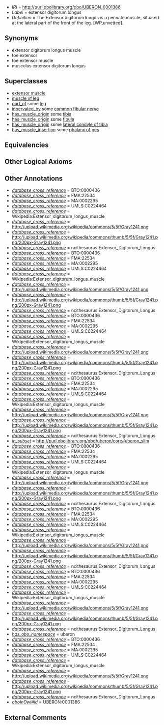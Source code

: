  * *IRI* = http://purl.obolibrary.org/obo/UBERON_0001386
 * *Label* = extensor digitorum longus
 * *Definition* = The Extensor digitorum longus is a pennate muscle, situated at the lateral part of the front of the leg. [WP,unvetted].

## Synonyms

 * extensor digitorum longus muscle
 * toe extensor
 * toe extensor muscle
 * musculus extensor digitorum longus

## Superclasses

 * [extensor muscle](../../UBERON/11/UBERON_0000311.md)
 * [muscle of leg](../../UBERON/83/UBERON_0001383.md)
 * [part_of](../../BFO/50/BFO_0000050.md) some [leg](../../UBERON/78/UBERON_0000978.md)
 * [innervated_by](../../RO/05/RO_0002005.md) some [common fibular nerve](../../UBERON/24/UBERON_0001324.md)
 * [has_muscle_origin](../../RO/72/RO_0002372.md) some [tibia](../../UBERON/79/UBERON_0000979.md)
 * [has_muscle_origin](../../RO/72/RO_0002372.md) some [fibula](../../UBERON/46/UBERON_0001446.md)
 * [has_muscle_origin](../../RO/72/RO_0002372.md) some [lateral condyle of tibia](../../UBERON/91/UBERON_0009991.md)
 * [has_muscle_insertion](../../RO/73/RO_0002373.md) some [phalanx of pes](../../UBERON/49/UBERON_0001449.md)

## Equivalencies


## Other Logical Axioms


## Other Annotations

 * *[database_cross_reference](../../ef/oboInOwl#hasDbXref.md)* = BTO:0000436
 * *[database_cross_reference](../../ef/oboInOwl#hasDbXref.md)* = FMA:22534
 * *[database_cross_reference](../../ef/oboInOwl#hasDbXref.md)* = MA:0002295
 * *[database_cross_reference](../../ef/oboInOwl#hasDbXref.md)* = UMLS:C0224464
 * *[database_cross_reference](../../ef/oboInOwl#hasDbXref.md)* = Wikipedia:Extensor_digitorum_longus_muscle
 * *[database_cross_reference](../../ef/oboInOwl#hasDbXref.md)* = http://upload.wikimedia.org/wikipedia/commons/5/5f/Gray1241.png
 * *[database_cross_reference](../../ef/oboInOwl#hasDbXref.md)* = http://upload.wikimedia.org/wikipedia/commons/thumb/5/5f/Gray1241.png/200px-Gray1241.png
 * *[database_cross_reference](../../ef/oboInOwl#hasDbXref.md)* = ncithesaurus:Extensor_Digitorum_Longus
 * *[database_cross_reference](../../ef/oboInOwl#hasDbXref.md)* = BTO:0000436
 * *[database_cross_reference](../../ef/oboInOwl#hasDbXref.md)* = FMA:22534
 * *[database_cross_reference](../../ef/oboInOwl#hasDbXref.md)* = MA:0002295
 * *[database_cross_reference](../../ef/oboInOwl#hasDbXref.md)* = UMLS:C0224464
 * *[database_cross_reference](../../ef/oboInOwl#hasDbXref.md)* = Wikipedia:Extensor_digitorum_longus_muscle
 * *[database_cross_reference](../../ef/oboInOwl#hasDbXref.md)* = http://upload.wikimedia.org/wikipedia/commons/5/5f/Gray1241.png
 * *[database_cross_reference](../../ef/oboInOwl#hasDbXref.md)* = http://upload.wikimedia.org/wikipedia/commons/thumb/5/5f/Gray1241.png/200px-Gray1241.png
 * *[database_cross_reference](../../ef/oboInOwl#hasDbXref.md)* = ncithesaurus:Extensor_Digitorum_Longus
 * *[database_cross_reference](../../ef/oboInOwl#hasDbXref.md)* = BTO:0000436
 * *[database_cross_reference](../../ef/oboInOwl#hasDbXref.md)* = FMA:22534
 * *[database_cross_reference](../../ef/oboInOwl#hasDbXref.md)* = MA:0002295
 * *[database_cross_reference](../../ef/oboInOwl#hasDbXref.md)* = UMLS:C0224464
 * *[database_cross_reference](../../ef/oboInOwl#hasDbXref.md)* = Wikipedia:Extensor_digitorum_longus_muscle
 * *[database_cross_reference](../../ef/oboInOwl#hasDbXref.md)* = http://upload.wikimedia.org/wikipedia/commons/5/5f/Gray1241.png
 * *[database_cross_reference](../../ef/oboInOwl#hasDbXref.md)* = http://upload.wikimedia.org/wikipedia/commons/thumb/5/5f/Gray1241.png/200px-Gray1241.png
 * *[database_cross_reference](../../ef/oboInOwl#hasDbXref.md)* = ncithesaurus:Extensor_Digitorum_Longus
 * *[database_cross_reference](../../ef/oboInOwl#hasDbXref.md)* = BTO:0000436
 * *[database_cross_reference](../../ef/oboInOwl#hasDbXref.md)* = FMA:22534
 * *[database_cross_reference](../../ef/oboInOwl#hasDbXref.md)* = MA:0002295
 * *[database_cross_reference](../../ef/oboInOwl#hasDbXref.md)* = UMLS:C0224464
 * *[database_cross_reference](../../ef/oboInOwl#hasDbXref.md)* = Wikipedia:Extensor_digitorum_longus_muscle
 * *[database_cross_reference](../../ef/oboInOwl#hasDbXref.md)* = http://upload.wikimedia.org/wikipedia/commons/5/5f/Gray1241.png
 * *[database_cross_reference](../../ef/oboInOwl#hasDbXref.md)* = http://upload.wikimedia.org/wikipedia/commons/thumb/5/5f/Gray1241.png/200px-Gray1241.png
 * *[database_cross_reference](../../ef/oboInOwl#hasDbXref.md)* = ncithesaurus:Extensor_Digitorum_Longus
 * *[in_subset](../../et/oboInOwl#inSubset.md)* = http://purl.obolibrary.org/obo/uberon/core#uberon_slim
 * *[database_cross_reference](../../ef/oboInOwl#hasDbXref.md)* = BTO:0000436
 * *[database_cross_reference](../../ef/oboInOwl#hasDbXref.md)* = FMA:22534
 * *[database_cross_reference](../../ef/oboInOwl#hasDbXref.md)* = MA:0002295
 * *[database_cross_reference](../../ef/oboInOwl#hasDbXref.md)* = UMLS:C0224464
 * *[database_cross_reference](../../ef/oboInOwl#hasDbXref.md)* = Wikipedia:Extensor_digitorum_longus_muscle
 * *[database_cross_reference](../../ef/oboInOwl#hasDbXref.md)* = http://upload.wikimedia.org/wikipedia/commons/5/5f/Gray1241.png
 * *[database_cross_reference](../../ef/oboInOwl#hasDbXref.md)* = http://upload.wikimedia.org/wikipedia/commons/thumb/5/5f/Gray1241.png/200px-Gray1241.png
 * *[database_cross_reference](../../ef/oboInOwl#hasDbXref.md)* = ncithesaurus:Extensor_Digitorum_Longus
 * *[database_cross_reference](../../ef/oboInOwl#hasDbXref.md)* = BTO:0000436
 * *[database_cross_reference](../../ef/oboInOwl#hasDbXref.md)* = FMA:22534
 * *[database_cross_reference](../../ef/oboInOwl#hasDbXref.md)* = MA:0002295
 * *[database_cross_reference](../../ef/oboInOwl#hasDbXref.md)* = UMLS:C0224464
 * *[database_cross_reference](../../ef/oboInOwl#hasDbXref.md)* = Wikipedia:Extensor_digitorum_longus_muscle
 * *[database_cross_reference](../../ef/oboInOwl#hasDbXref.md)* = http://upload.wikimedia.org/wikipedia/commons/5/5f/Gray1241.png
 * *[database_cross_reference](../../ef/oboInOwl#hasDbXref.md)* = http://upload.wikimedia.org/wikipedia/commons/thumb/5/5f/Gray1241.png/200px-Gray1241.png
 * *[database_cross_reference](../../ef/oboInOwl#hasDbXref.md)* = ncithesaurus:Extensor_Digitorum_Longus
 * *[database_cross_reference](../../ef/oboInOwl#hasDbXref.md)* = BTO:0000436
 * *[database_cross_reference](../../ef/oboInOwl#hasDbXref.md)* = FMA:22534
 * *[database_cross_reference](../../ef/oboInOwl#hasDbXref.md)* = MA:0002295
 * *[database_cross_reference](../../ef/oboInOwl#hasDbXref.md)* = UMLS:C0224464
 * *[database_cross_reference](../../ef/oboInOwl#hasDbXref.md)* = Wikipedia:Extensor_digitorum_longus_muscle
 * *[database_cross_reference](../../ef/oboInOwl#hasDbXref.md)* = http://upload.wikimedia.org/wikipedia/commons/5/5f/Gray1241.png
 * *[database_cross_reference](../../ef/oboInOwl#hasDbXref.md)* = http://upload.wikimedia.org/wikipedia/commons/thumb/5/5f/Gray1241.png/200px-Gray1241.png
 * *[database_cross_reference](../../ef/oboInOwl#hasDbXref.md)* = ncithesaurus:Extensor_Digitorum_Longus
 * *[has_obo_namespace](../../ce/oboInOwl#hasOBONamespace.md)* = uberon
 * *[database_cross_reference](../../ef/oboInOwl#hasDbXref.md)* = BTO:0000436
 * *[database_cross_reference](../../ef/oboInOwl#hasDbXref.md)* = FMA:22534
 * *[database_cross_reference](../../ef/oboInOwl#hasDbXref.md)* = MA:0002295
 * *[database_cross_reference](../../ef/oboInOwl#hasDbXref.md)* = UMLS:C0224464
 * *[database_cross_reference](../../ef/oboInOwl#hasDbXref.md)* = Wikipedia:Extensor_digitorum_longus_muscle
 * *[database_cross_reference](../../ef/oboInOwl#hasDbXref.md)* = http://upload.wikimedia.org/wikipedia/commons/5/5f/Gray1241.png
 * *[database_cross_reference](../../ef/oboInOwl#hasDbXref.md)* = http://upload.wikimedia.org/wikipedia/commons/thumb/5/5f/Gray1241.png/200px-Gray1241.png
 * *[database_cross_reference](../../ef/oboInOwl#hasDbXref.md)* = ncithesaurus:Extensor_Digitorum_Longus
 * *[oboInOwl#id](../../id/oboInOwl#id.md)* = UBERON:0001386

## External Comments

